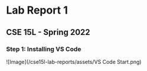 # Lab Report 1
## CSE 15L - Spring 2022

### Step 1: Installing VS Code

![Image](/cse15l-lab-reports/assets/VS Code Start.png)
